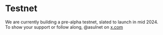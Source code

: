 # Testnet

We are currently building a pre-alpha testnet, slated to launch in mid 2024. To show your support or follow along, @asulnet on [x.com](http://x.com/)
